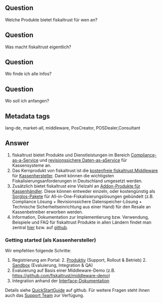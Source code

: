## Question

Welche Produkte bietet fiskaltrust für wen an?

## Question

Was macht fiskaltrust eigentlich?

## Question

Wo finde ich alle Infos?

## Question

Wo soll ich anfangen?

## Metadata tags

lang-de, market-all, middleware, PosCreator, POSDealer,Consultant

## Answer

1. fiskaltrust bietet Produkte und Dienstleistungen im Bereich [Compliance-as-a-Service](https://github.com/fiskaltrust/productdescription-de-doc/blob/master/compliance-as-a-service/overview.md) und [revisionssichere Daten-as-aService](https://github.com/fiskaltrust/productdescription-de-doc/blob/master/revisionssichere-daten-as-a-service/overview.md) für Kassensysteme an.
2. Das Kernprodukt von fiskaltrust ist die [kostenfreie fiskaltrust.Middleware](https://github.com/fiskaltrust/productdescription-de-doc/blob/master/compliance-as-a-service/produkte/4445-0003-lokal-installierte-middleware.md) für [Kassenhersteller](https://github.com/fiskaltrust/productdescription-de-doc/blob/master/angebote-nach-kundensegment/Kassenhersteller.md). Damit können die wichtigsten Fiskalisierungsanforderungen in Deutschland umgesetzt werden. 
3. Zusätzlich bietet fiskaltrust eine Vielzahl an [Addon-Produkte für Kassenhändler](https://github.com/fiskaltrust/productdescription-de-doc/blob/master/angebote-nach-kundensegment/Kassenhaendler.md). Diese können entweder einzeln, oder kostengünstig als [Sorglos-Pakete](https://github.com/fiskaltrust/productdescription-de-doc/tree/master/produkt-bundles) für All-in-One-Fiskalisierungslösungen gebündelt (z.B. Compliance Lösung + Revisionssichere Datenspeicher-Lösung + Technische Sicherheitseinrichtung aus einer Hand) für den Resale an Kassenbetreiber erworben werden.
4. Information, Dokumentation zur Implementierung bzw. Verwendung, Beispiele und FAQ für fiskaltrust Produkte in allen Ländern findet man zentral [hier](https://docs.fiskaltrust.cloud/) bzw. auf [github](https://github.com/fiskaltrust).

### Getting started (als Kassenhersteller)

Wir empfehlen folgende Schritte:

1. Registrierung am Portal:
   2. [Produktiv](https://portal.fiskaltrust.de/) (Support, Rollout & Betrieb)
   2. [Sandbox](https://portal-sandbox.fiskaltrust.de/) (Evaluierung, Integration & QA)
2. Evaluierung auf Basis einer Middleware-Demo (z.B. https://github.com/fiskaltrust/middleware-demo)
3. Integration anhand der [Interface-Dokumentation](https://github.com/fiskaltrust/interface-doc)

Details siehe [QuickStartGuide](https://github.com/fiskaltrust/quickguide-de-doc/) auf github. Für weitere Fragen steht ihnen auch das [Support Team](milto:info@fiskaltrust.de) zur Verfügung.

